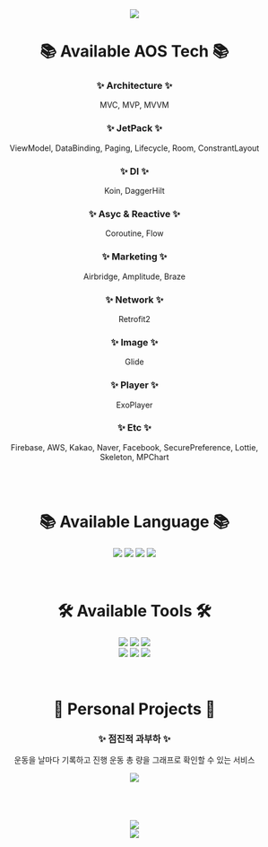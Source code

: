 <div align=center>

  <img src="https://capsule-render.vercel.app/api?type=wave&color=auto&height=300&section=header&text=Welcome%20To%20SSY's%20Git!&fontSize=80" />
</div>
<div align=center>
	<h1>📚 Available AOS Tech 📚</h1>
	<h3>✨ Architecture ✨</h3>
	<p>MVC, MVP, MVVM</p>
	<h3>✨ JetPack ✨</h3>
	<p>ViewModel, DataBinding, Paging, Lifecycle, Room, ConstrantLayout</p>
	<h3>✨ DI ✨</h3>
	<p>Koin, DaggerHilt</p>
	<h3>✨ Asyc & Reactive ✨</h3>
	<p>Coroutine, Flow</p>
	<h3>✨ Marketing ✨</h3>
	<p>Airbridge, Amplitude, Braze</p>
	<h3>✨ Network ✨</h3>
	<p>Retrofit2</p>
	<h3>✨ Image ✨</h3>
	<p>Glide</p>
	<h3>✨ Player ✨</h3>
	<p>ExoPlayer</p>
	<h3>✨ Etc ✨</h3>
	<p>Firebase, AWS, Kakao, Naver, Facebook, SecurePreference, Lottie, Skeleton, MPChart</p>
</div>
<br>
<br>
<div align=center>
	<h1>📚 Available Language 📚</h1>
	<div align=center>
		<img src="https://img.shields.io/badge/Kotlin-37F52FF?style=flat&logo=Kotlin&logoColor=white" />
		<img src="https://img.shields.io/badge/Swift-F05138?style=flat&logo=Swift&logoColor=white" />
		<img src="https://img.shields.io/badge/C++-00599C?style=flat&logo=C++&logoColor=white" />
		<img src="https://img.shields.io/badge/Python-3776AB?style=flat&logo=Python&logoColor=white" />
		<br>
	</div>
</div>
<br>
<br>
<div align=center>
	<h1>🛠 Available Tools 🛠</h1>
	<div align=center>
		<img src="https://img.shields.io/badge/Android%20Studio-3DDC84?style=flat&logo=Android%20Studio&logoColor=white" />
		<img src="https://img.shields.io/badge/Visual%20Studio%20Code-007ACC?style=flat&logo=VisualStudioCode&logoColor=white" />
		<img src="https://img.shields.io/badge/Postman-FF6C37?style=flat&logo=Postman&logoColor=white" />
		<br>
		<img src="https://img.shields.io/badge/Swagger-85EA2D?style=flat&logo=Swagger&logoColor=white" />
		<img src="https://img.shields.io/badge/GitHub-181717?style=flat&logo=GitHub&logoColor=white" />
		<img src="https://img.shields.io/badge/GitLab-FC6D26?style=flat&logo=GitLab&logoColor=#FC6D26" />
	</div>
</div>
<br>
<br>
<div align=center>
	<h1>🎨 Personal Projects 🎨</h1>
	<h3>✨ 점진적 과부하 ✨</h3>
	<p>운동을 날마다 기록하고 진행 운동 총 량을 그래프로 확인할 수 있는 서비스</p>
	<a href="https://play.google.com/store/apps/details?id=com.progressive.overload">
		<img src="https://user-images.githubusercontent.com/57611838/207349779-385688f2-89c6-4ab5-bd66-e2420ca06ee3.png" ref="https://www.naver.com" />
	</a>
</div>
<br>
<br>
<div align=center>
	<br>
	<br>
	<img src="https://github-readme-stats.vercel.app/api/top-langs/?username=squart300kg&layout=compact">
	<br>
	<img src="https://github-readme-stats.vercel.app/api?username=squart300kg&show_icons=true">
	<br>
</div>
